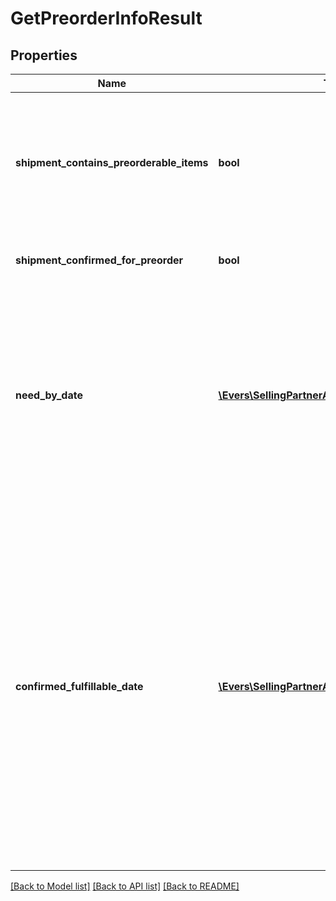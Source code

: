 # GetPreorderInfoResult

## Properties
Name | Type | Description | Notes
------------ | ------------- | ------------- | -------------
**shipment_contains_preorderable_items** | **bool** | Indicates whether the shipment contains items that have been enabled for pre-order. For more information about enabling items for pre-order, see the Seller Central Help. | [optional] 
**shipment_confirmed_for_preorder** | **bool** | Indicates whether this shipment has been confirmed for pre-order. | [optional] 
**need_by_date** | [**\Evers\SellingPartnerApi\Model\DateStringType**](DateStringType.md) | Date that the shipment would need to arrive at an Amazon fulfillment center to avoid delivery promise breaks for pre-ordered items if this shipment is later confirmed for pre-order. In YYYY-MM-DD format. See also the confirmPreorder operation. | [optional] 
**confirmed_fulfillable_date** | [**\Evers\SellingPartnerApi\Model\DateStringType**](DateStringType.md) | Date in YYYY-MM-DD format that determines which pre-order items in the shipment are eligible for pre-order. If this shipment is confirmed for pre-order with a subsequent call to the confirmPreorder operation, the pre-order Buy Box will appear for any pre-order items in the shipment with a release date on or after this date. Call the getShipmentItems operation to get the release dates for the pre-order items in this shipment. | [optional] 

[[Back to Model list]](../README.md#documentation-for-models) [[Back to API list]](../README.md#documentation-for-api-endpoints) [[Back to README]](../README.md)



